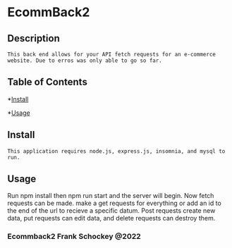 # EcommBack2

## Description
    This back end allows for your API fetch requests for an e-commerce website. Due to erros was only able to go so far.

  ## Table of Contents
  *[Install](#instal)

  *[Usage](#usage)

  ## Install
    This application requires node.js, express.js, insomnia, and mysql to run.

  ## Usage
  Run npm install then npm run start and the server will begin. Now fetch requests can be made. make a get requests for everything or add an id to the end of the url to recieve a specific datum. Post requests create new data, put requests can edit data, and delete requests can destroy them.
  
 ### Ecommback2 Frank Schockey @2022